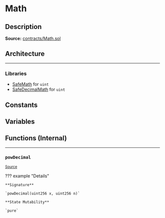 # Math

## Description


**Source:** [contracts/Math.sol](https://github.com/Synthetixio/synthetix/tree/v2.21.15/contracts/Math.sol)

## Architecture

---
### Libraries

- [SafeMath](/libraries/SafeMath) for `uint`
- [SafeDecimalMath](/libraries/SafeDecimalMath) for `uint`

## Constants

## Variables

## Functions (Internal)

---
### `powDecimal`

<sub>[Source](https://github.com/Synthetixio/synthetix/tree/v2.21.15/contracts/Math.sol#L18)</sub>



??? example "Details"

    **Signature**

    `powDecimal(uint256 x, uint256 n)`

    **State Mutability**

    `pure`

